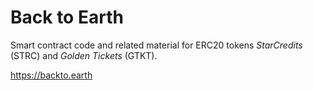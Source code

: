 # Back to Earth

Smart contract code and related material for ERC20 tokens _StarCredits_ (STRC) and _Golden Tickets_ (GTKT).

https://backto.earth
